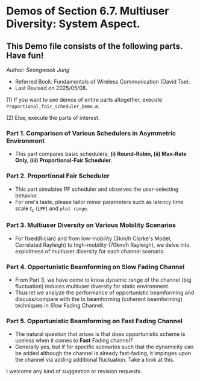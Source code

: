 # Demos of Section 6.7. Multiuser Diversity: System Aspect. 
## This Demo file consists of the following parts. Have fun!

*Author: Seongwook Jung*

- Referred Book: Fundamentals of Wireless Communication (David Tse).
- Last Revised on 2025/05/08.

(1) If you want to see demos of entire parts altogether, execute `Proportional_fair_scheduler_Demo.m`.

(2) Else, execute the parts of interest.


### Part 1. Comparison of Various Schedulers in Asymmetric Environment
- This part compares basic schedulers; **(i) Round-Robin, (ii) Max-Rate Only, (iii) Proportional-Fair Scheduler**.

### Part 2. Proportional Fair Scheduler
- This part simulates PF scheduler and observes the user-selecting behavior.
- For one's taste, please tailor minor parameters such as latency time scale $t_c$ (`LPF`) and `plot range`.

### Part 3. Multiuser Diversity on Various Mobility Scenarios
- For fixed(Rician) and from low-mobility (3km/h Clarke's Model, Correlated Rayleigh) to high-mobility (70km/h Rayleigh), we delve into exploitness of multiuser diversity for each channel scenario.

### Part 4. Opportunistic Beamforming on Slow Fading Channel
- From Part 3, we have come to know dynamic range of the channel (big fluctuation) induces multiuser diversity for static environment.
- Thus let we analyze the performance of opportunistic beamforming and discuss/compare with the tx beamforming (coherent beamforming) techniques in *Slow* Fading Channel.

### Part 5. Opportunistic Beamforming on Fast Fading Channel
- The natural question that arises is that does opportunistic scheme is useless when it comes to **Fast** Fading channel?
- Generally yes, but if for specific scenarios such that the dynamicity can be added although the channel is already fast-fading, it impinges upon the channel via adding additional fluctuation. Take a look at this.

I welcome any kind of suggestion or revision requests.
